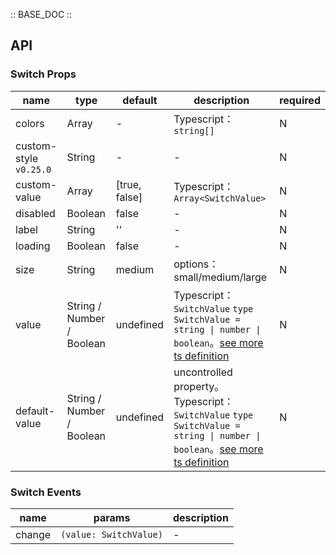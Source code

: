 :: BASE_DOC ::

## API

### Switch Props

name | type | default | description | required
-- | -- | -- | -- | --
colors | Array | - | Typescript：`string[]` | N
custom-style `v0.25.0` | String | - | \- | N
custom-value | Array | [true, false] | Typescript：`Array<SwitchValue>` | N
disabled | Boolean | false | \- | N
label | String | '' | \- | N
loading | Boolean | false | \- | N
size | String | medium | options：small/medium/large | N
value | String / Number / Boolean | undefined | Typescript：`SwitchValue` `type SwitchValue = string \| number \| boolean`。[see more ts definition](https://github.com/Tencent/tdesign-miniprogram/tree/develop/src/switch/type.ts) | N
default-value | String / Number / Boolean | undefined | uncontrolled property。Typescript：`SwitchValue` `type SwitchValue = string \| number \| boolean`。[see more ts definition](https://github.com/Tencent/tdesign-miniprogram/tree/develop/src/switch/type.ts) | N

### Switch Events

name | params | description
-- | -- | --
change | `(value: SwitchValue)` | \-
